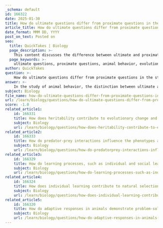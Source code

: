 ```yaml
---
_schema: default
id: 166322
date: 2025-01-30
title: How do ultimate questions differ from proximate questions in the study of animal behavior?
article_title: How do ultimate questions differ from proximate questions in the study of animal behavior?
date_format: MMM DD, YYYY
post_on_text: Posted on
seo:
  title: QuickTakes | Biology
  page_description: >-
    This content discusses the difference between ultimate and proximate questions in the study of animal behavior, highlighting their significance in understanding the evolutionary and mechanistic aspects that influence how animals behave.
  page_keywords: >-
    ultimate questions, proximate questions, animal behavior, evolutionary significance, adaptive value, evolutionary history, mechanisms, stimuli, genetic factors, neurobiology, hormonal changes, development, learning, Tinbergen's questions
author: QuickTakes
question: >-
    How do ultimate questions differ from proximate questions in the study of animal behavior?
answer: >-
    In the study of animal behavior, the distinction between ultimate and proximate questions is essential for a comprehensive understanding of why animals behave the way they do. This distinction is framed within Tinbergen's four questions, which categorize inquiries into two main types: ultimate and proximate.\n\n### Ultimate Questions\nUltimate questions focus on the evolutionary significance of a behavior. They address the "why" behind behaviors in terms of their adaptive value and evolutionary history. Specifically, ultimate questions include:\n1. **Adaptive Value:** How does the behavior affect survival and reproduction? This question examines how certain behaviors enhance an individual's fitness, allowing it to survive and reproduce more effectively in its environment.\n2. **Evolutionary History:** How does behavior vary due to evolutionary history or phylogeny? This question investigates the origins of a behavior and how it has evolved over time within a species or across related species.\n\n### Proximate Questions\nProximate questions, on the other hand, focus on the immediate mechanisms that lead to a behavior. They address the "how" of behavior, exploring the underlying processes that trigger and shape it. Proximate questions include:\n1. **Mechanism:** What stimuli elicit the behavior, and what genetic, neurobiological, and hormonal changes occur in response to these stimuli? This question looks at the physiological and environmental factors that initiate a behavior.\n2. **Development:** How does the behavior change with the development of an organism? This question examines how behaviors are learned or modified as an individual matures.\n\n### Summary\nIn summary, ultimate questions provide insight into the evolutionary advantages and historical context of behaviors, while proximate questions delve into the mechanisms and processes that produce those behaviors. Understanding both types of questions is crucial for a holistic view of animal behavior, as they complement each other in explaining the complexities of how and why animals act in certain ways.
subject: Biology
file_name: how-do-ultimate-questions-differ-from-proximate-questions-in-the-study-of-animal-behavior.md
url: /learn/biology/questions/how-do-ultimate-questions-differ-from-proximate-questions-in-the-study-of-animal-behavior
score: -1.0
related_article1:
    id: 166331
    title: How does heritability contribute to evolutionary change and variation in traits?
    subject: Biology
    url: /learn/biology/questions/how-does-heritability-contribute-to-evolutionary-change-and-variation-in-traits
related_article2:
    id: 166333
    title: How do predator-prey interactions influence the phenotypes and survival strategies of animals?
    subject: Biology
    url: /learn/biology/questions/how-do-predatorprey-interactions-influence-the-phenotypes-and-survival-strategies-of-animals
related_article3:
    id: 166329
    title: How do learning processes, such as individual and social learning, impact the development of behavior in animals?
    subject: Biology
    url: /learn/biology/questions/how-do-learning-processes-such-as-individual-and-social-learning-impact-the-development-of-behavior-in-animals
related_article4:
    id: 166324
    title: How does individual learning contribute to natural selection in animals?
    subject: Biology
    url: /learn/biology/questions/how-does-individual-learning-contribute-to-natural-selection-in-animals
related_article5:
    id: 166320
    title: How do adaptive responses in animals demonstrate problem-solving abilities?
    subject: Biology
    url: /learn/biology/questions/how-do-adaptive-responses-in-animals-demonstrate-problemsolving-abilities
---
```


&nbsp;